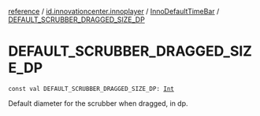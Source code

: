 [reference](../../index.md) / [id.innovationcenter.innoplayer](../index.md) / [InnoDefaultTimeBar](index.md) / [DEFAULT_SCRUBBER_DRAGGED_SIZE_DP](./-d-e-f-a-u-l-t_-s-c-r-u-b-b-e-r_-d-r-a-g-g-e-d_-s-i-z-e_-d-p.md)

# DEFAULT_SCRUBBER_DRAGGED_SIZE_DP

`const val DEFAULT_SCRUBBER_DRAGGED_SIZE_DP: `[`Int`](https://kotlinlang.org/api/latest/jvm/stdlib/kotlin/-int/index.html)

Default diameter for the scrubber when dragged, in dp.

